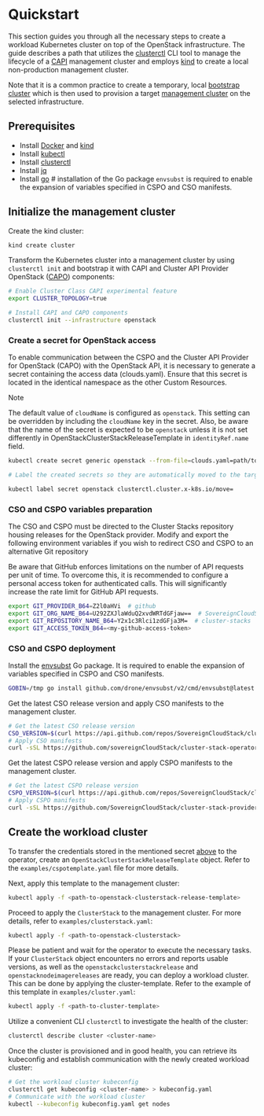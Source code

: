 # Quickstart

This section guides you through all the necessary steps to create a workload Kubernetes cluster on top of the OpenStack infrastructure. The guide describes a path that utilizes the [clusterctl] CLI tool to manage the lifecycle of a [CAPI] management cluster and employs [kind] to create a local non-production management cluster.

Note that it is a common practice to create a temporary, local [bootstrap cluster](https://cluster-api.sigs.k8s.io/reference/glossary#bootstrap-cluster) which is then used to provision a target [management cluster](https://cluster-api.sigs.k8s.io/reference/glossary#management-cluster) on the selected infrastructure.

## Prerequisites

- Install [Docker] and [kind]
- Install [kubectl]
- Install [clusterctl]
- Install [jq]
- Install [go]  # installation of the Go package `envsubst` is required to enable the expansion of variables specified in CSPO and CSO manifests.

## Initialize the management cluster

Create the kind cluster:

```bash
kind create cluster
```

Transform the Kubernetes cluster into a management cluster by using `clusterctl init` and bootstrap it with CAPI and Cluster API Provider OpenStack ([CAPO]) components:

```bash
# Enable Cluster Class CAPI experimental feature
export CLUSTER_TOPOLOGY=true

# Install CAPI and CAPO components
clusterctl init --infrastructure openstack
```

### Create a secret for OpenStack access

To enable communication between the CSPO and the Cluster API Provider for OpenStack (CAPO) with the OpenStack API, it is necessary to generate a secret containing the access data (clouds.yaml).
Ensure that this secret is located in the identical namespace as the other Custom Resources.

> [!NOTE]  
> The default value of `cloudName` is configured as `openstack`. This setting can be overridden by including the `cloudName` key in the secret. Also, be aware that the name of the secret is expected to be `openstack` unless it is not set differently in OpenStackClusterStackReleaseTemplate in `identityRef.name` field.

```bash
kubectl create secret generic openstack --from-file=clouds.yaml=path/to/clouds.yaml

# Label the created secrets so they are automatically moved to the target cluster later.

kubectl label secret openstack clusterctl.cluster.x-k8s.io/move=
```

### CSO and CSPO variables preparation

The CSO and CSPO must be directed to the Cluster Stacks repository housing releases for the OpenStack provider.
Modify and export the following environment variables if you wish to redirect CSO and CSPO to an alternative Git repository

Be aware that GitHub enforces limitations on the number of API requests per unit of time. To overcome this,
it is recommended to configure a personal access token for authenticated calls. This will significantly increase the rate limit for GitHub API requests.

```bash
export GIT_PROVIDER_B64=Z2l0aHVi  # github
export GIT_ORG_NAME_B64=U292ZXJlaWduQ2xvdWRTdGFjaw==  # SovereignCloudStack
export GIT_REPOSITORY_NAME_B64=Y2x1c3Rlci1zdGFja3M=  # cluster-stacks
export GIT_ACCESS_TOKEN_B64=<my-github-access-token>
```

### CSO and CSPO deployment

Install the [envsubst] Go package. It is required to enable the expansion of variables specified in CSPO and CSO manifests.

```bash
GOBIN=/tmp go install github.com/drone/envsubst/v2/cmd/envsubst@latest
```

Get the latest CSO release version and apply CSO manifests to the management cluster.

```bash
# Get the latest CSO release version
CSO_VERSION=$(curl https://api.github.com/repos/SovereignCloudStack/cluster-stack-operator/releases/latest -s | jq .name -r)
# Apply CSO manifests
curl -sSL https://github.com/sovereignCloudStack/cluster-stack-operator/releases/download/${CSO_VERSION}/cso-infrastructure-components.yaml | /tmp/envsubst | kubectl apply -f -
```

Get the latest CSPO release version and apply CSPO manifests to the management cluster.

```bash
# Get the latest CSPO release version
CSPO_VERSION=$(curl https://api.github.com/repos/SovereignCloudStack/cluster-stack-provider-openstack/releases/latest -s | jq .name -r)
# Apply CSPO manifests
curl -sSL https://github.com/SovereignCloudStack/cluster-stack-provider-openstack/releases/download/${CSPO_VERSION}/cspo-infrastructure-components.yaml | /tmp/envsubst | kubectl apply -f -
```

## Create the workload cluster

To transfer the credentials stored in the mentioned secret [above](#create-a-secret-for-openstack-access) to the operator,
create an `OpenStackClusterStackReleaseTemplate` object.
Refer to the `examples/cspotemplate.yaml` file for more details.

Next, apply this template to the management cluster:

```bash
kubectl apply -f <path-to-openstack-clusterstack-release-template>
```

Proceed to apply the `ClusterStack` to the management cluster. For more details, refer to `examples/clusterstack.yaml`:

```bash
kubectl apply -f <path-to-openstack-clusterstack>
```

Please be patient and wait for the operator to execute the necessary tasks.
If your `ClusterStack` object encounters no errors and reports usable versions, as well as the `openstackclusterstackrelease` and `openstacknodeimagereleases` are ready, you can deploy a workload cluster.
This can be done by applying the cluster-template.
Refer to the example of this template in `examples/cluster.yaml`:

```bash
kubectl apply -f <path-to-cluster-template>
```

Utilize a convenient CLI `clusterctl` to investigate the health of the cluster:

```bash
clusterctl describe cluster <cluster-name>
```

Once the cluster is provisioned and in good health, you can retrieve its kubeconfig and establish communication with the newly created workload cluster:

```bash
# Get the workload cluster kubeconfig
clusterctl get kubeconfig <cluster-name> > kubeconfig.yaml
# Communicate with the workload cluster
kubectl --kubeconfig kubeconfig.yaml get nodes
```

<!-- links -->
[Docker]: https://www.docker.com/
[kind]: https://kind.sigs.k8s.io/
[kubectl]: https://kubernetes.io/docs/tasks/tools/install-kubectl/
[clusterctl]: https://cluster-api.sigs.k8s.io/user/quick-start.html#install-clusterctl
[CAPO]: https://github.com/kubernetes-sigs/cluster-api-provider-openstack
[CAPI]: https://cluster-api.sigs.k8s.io/
[go]: https://go.dev/doc/install
[envsubst]: https://github.com/drone/envsubst
[jq]: https://jqlang.github.io/jq/download/
